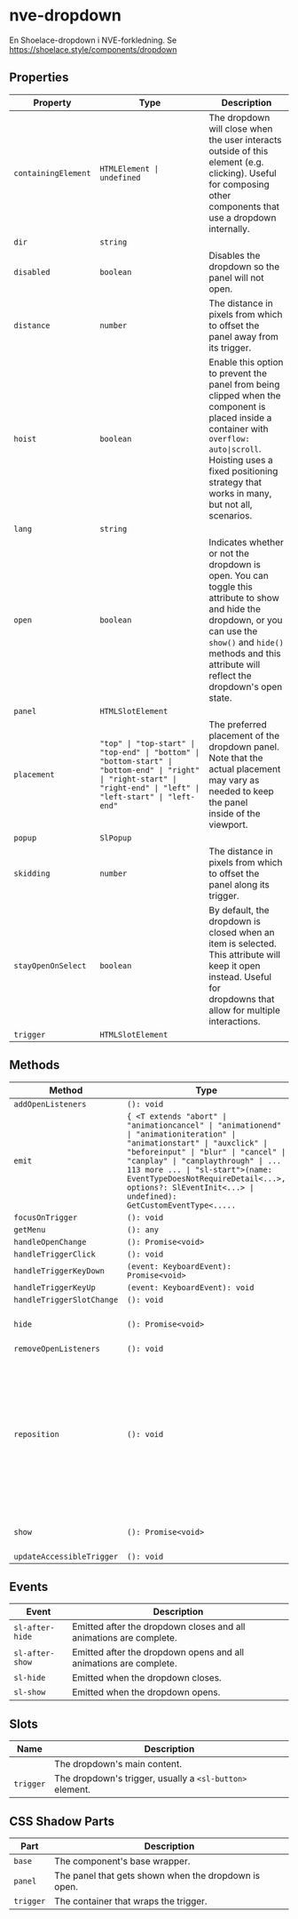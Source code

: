 # nve-dropdown

En Shoelace-dropdown i NVE-forkledning.
Se https://shoelace.style/components/dropdown

## Properties

| Property            | Type                                             | Description                                      |
|---------------------|--------------------------------------------------|--------------------------------------------------|
| `containingElement` | `HTMLElement \| undefined`                       | The dropdown will close when the user interacts outside of this element (e.g. clicking). Useful for composing other<br />components that use a dropdown internally. |
| `dir`               | `string`                                         |                                                  |
| `disabled`          | `boolean`                                        | Disables the dropdown so the panel will not open. |
| `distance`          | `number`                                         | The distance in pixels from which to offset the panel away from its trigger. |
| `hoist`             | `boolean`                                        | Enable this option to prevent the panel from being clipped when the component is placed inside a container with<br />`overflow: auto\|scroll`. Hoisting uses a fixed positioning strategy that works in many, but not all, scenarios. |
| `lang`              | `string`                                         |                                                  |
| `open`              | `boolean`                                        | Indicates whether or not the dropdown is open. You can toggle this attribute to show and hide the dropdown, or you<br />can use the `show()` and `hide()` methods and this attribute will reflect the dropdown's open state. |
| `panel`             | `HTMLSlotElement`                                |                                                  |
| `placement`         | `"top" \| "top-start" \| "top-end" \| "bottom" \| "bottom-start" \| "bottom-end" \| "right" \| "right-start" \| "right-end" \| "left" \| "left-start" \| "left-end"` | The preferred placement of the dropdown panel. Note that the actual placement may vary as needed to keep the panel<br />inside of the viewport. |
| `popup`             | `SlPopup`                                        |                                                  |
| `skidding`          | `number`                                         | The distance in pixels from which to offset the panel along its trigger. |
| `stayOpenOnSelect`  | `boolean`                                        | By default, the dropdown is closed when an item is selected. This attribute will keep it open instead. Useful for<br />dropdowns that allow for multiple interactions. |
| `trigger`           | `HTMLSlotElement`                                |                                                  |

## Methods

| Method                    | Type                                             | Description                                      |
|---------------------------|--------------------------------------------------|--------------------------------------------------|
| `addOpenListeners`        | `(): void`                                       |                                                  |
| `emit`                    | `{ <T extends "abort" \| "animationcancel" \| "animationend" \| "animationiteration" \| "animationstart" \| "auxclick" \| "beforeinput" \| "blur" \| "cancel" \| "canplay" \| "canplaythrough" \| ... 113 more ... \| "sl-start">(name: EventTypeDoesNotRequireDetail<...>, options?: SlEventInit<...> \| undefined): GetCustomEventType<.....` | Emits a custom event with more convenient defaults. |
| `focusOnTrigger`          | `(): void`                                       |                                                  |
| `getMenu`                 | `(): any`                                        |                                                  |
| `handleOpenChange`        | `(): Promise<void>`                              |                                                  |
| `handleTriggerClick`      | `(): void`                                       |                                                  |
| `handleTriggerKeyDown`    | `(event: KeyboardEvent): Promise<void>`          |                                                  |
| `handleTriggerKeyUp`      | `(event: KeyboardEvent): void`                   |                                                  |
| `handleTriggerSlotChange` | `(): void`                                       |                                                  |
| `hide`                    | `(): Promise<void>`                              | Hides the dropdown panel                         |
| `removeOpenListeners`     | `(): void`                                       |                                                  |
| `reposition`              | `(): void`                                       | Instructs the dropdown menu to reposition. Useful when the position or size of the trigger changes when the menu<br />is activated. |
| `show`                    | `(): Promise<void>`                              | Shows the dropdown panel.                        |
| `updateAccessibleTrigger` | `(): void`                                       |                                                  |

## Events

| Event           | Description                                      |
|-----------------|--------------------------------------------------|
| `sl-after-hide` | Emitted after the dropdown closes and all animations are complete. |
| `sl-after-show` | Emitted after the dropdown opens and all animations are complete. |
| `sl-hide`       | Emitted when the dropdown closes.                |
| `sl-show`       | Emitted when the dropdown opens.                 |

## Slots

| Name      | Description                                      |
|-----------|--------------------------------------------------|
|           | The dropdown's main content.                     |
| `trigger` | The dropdown's trigger, usually a `<sl-button>` element. |

## CSS Shadow Parts

| Part      | Description                                      |
|-----------|--------------------------------------------------|
| `base`    | The component's base wrapper.                    |
| `panel`   | The panel that gets shown when the dropdown is open. |
| `trigger` | The container that wraps the trigger.            |
